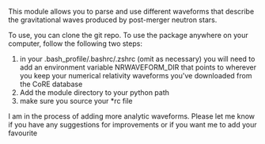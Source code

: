 This module allows you to parse and use different waveforms that describe the gravitational waves produced by post-merger neutron stars. 

To use, you can clone the git repo. To use the package anywhere on your computer, follow the following two steps:

1. in your .bash_profile/.bashrc/.zshrc (omit as necessary) you will need to add an environment variable NRWAVEFORM_DIR that points to wherever you keep your numerical relativity waveforms you've downloaded from the CoRE database
2. Add the module directory to your python path
3. make sure you source your *rc file

I am in the process of adding more analytic waveforms. Please let me know if you have any suggestions for improvements or if you want me to add your favourite
